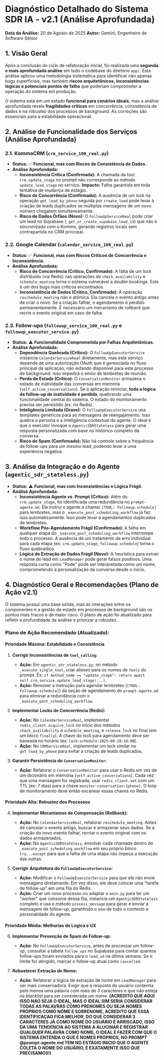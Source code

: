 # Diagnóstico Detalhado do Sistema SDR IA - v2.1 (Análise Aprofundada)

**Data da Análise:** 20 de Agosto de 2025
**Autor:** Gemini, Engenheiro de Software Sênior

## 1. Visão Geral

Após a conclusão do ciclo de refatoração inicial, foi realizada uma **segunda e mais aprofundada análise** em todo o codebase do diretório `app/`. Esta análise aplicou uma metodologia sistemática para identificar não apenas bugs superficiais, mas também **riscos arquitetônicos, inconsistências lógicas e potenciais pontos de falha** que poderiam comprometer a operação do sistema em produção.

O sistema está em um estado **funcional para cenários ideais**, mas a análise aprofundada revela **fragilidades críticas** em concorrência, consistência de dados e na robustez dos processos de background. As correções são essenciais para a estabilidade operacional.

## 2. Análise de Funcionalidade dos Serviços (Análise Aprofundada)

### 2.1. KommoCRM (`crm_service_100_real.py`)

-   **Status:** ✅ **Funcional, mas com Riscos de Consistência de Dados.**
-   **Análise Aprofundada:**
    -   **Inconsistência Crítica (Confirmada):** A chamada da tool `crm.update_stage` no prompt não corresponde ao método `update_lead_stage` no serviço. **Impacto:** Falha garantida em toda tentativa de mudança de estágio.
    -   **Risco de Concorrência (Confirmado):** A ausência de um lock na operação `get_lead_by_phone` seguida por `create_lead` pode levar à criação de leads duplicados se múltiplas mensagens de um novo número chegarem simultaneamente.
    -   **Risco de Dados Órfãos (Novo):** O `FollowUpServiceReal` pode criar um lead no Supabase (`_get_or_create_supabase_lead_id`) que não é sincronizado com o Kommo, gerando registros locais sem contrapartida no CRM principal.

### 2.2. Google Calendar (`calendar_service_100_real.py`)

-   **Status:** ✅ **Funcional, mas com Riscos Críticos de Concorrência e Inconsistência.**
-   **Análise Aprofundada:**
    -   **Risco de Concorrência (Crítico, Confirmado):** A falta de um lock distribuído (via Redis) nas operações de `check_availability` e `schedule_meeting` torna o sistema vulnerável a *double bookings*. Este é um dos bugs mais críticos encontrados.
    -   **Inconsistência de Dados (Crítico, Confirmado):** A operação `reschedule_meeting` não é atômica. Ela cancela o evento antigo antes de criar o novo. Se a criação falhar, o agendamento é perdido permanentemente. É necessário um mecanismo de *rollback* que recrie o evento original em caso de falha.

### 2.3. Follow-ups (`followup_service_100_real.py` e `followup_executor_service.py`)

-   **Status:** ⚠️ **Funcionalidade Comprometida por Falhas Arquitetônicas.**
-   **Análise Aprofundada:**
    -   **Dependência Quebrada (Crítico):** O `FollowUpExecutorService` instancia `CalendarServiceReal` diretamente, mas este serviço depende de uma autorização OAuth que é gerenciada no fluxo principal da aplicação, não estando disponível para este processo de background. Isso impedirá o envio de lembretes de reunião.
    -   **Perda de Estado (Crítico):** O `ConversationMonitor` armazena o estado de inatividade das conversas em memória (`self.active_conversations`). Se a aplicação reiniciar, **toda a lógica de follow-up de inatividade é perdida**, quebrando uma funcionalidade central do sistema. O estado do monitoramento precisa ser persistido (ex: no Redis).
    -   **Inteligência Limitada (Grave):** O `FollowUpExecutorService` usa templates genéricos para as mensagens de reengajamento. Isso quebra a persona e a inteligência contextual do agente. O ideal é que o executor invoque o `AgenticSDRStateless` para gerar uma resposta personalizada com base no histórico completo da conversa.
    -   **Risco de Spam (Confirmado):** Não há controle sobre a frequência de follow-ups para um mesmo lead, podendo levar a uma experiência negativa.

## 3. Análise da Integração e do Agente (`agentic_sdr_stateless.py`)

-   **Status:** ⚠️ **Funcional, mas com Inconsistências e Lógica Frágil.**
-   **Análise Aprofundada:**
    -   **Inconsistência Agente vs. Prompt (Crítico):** Além do `crm.update_stage`, foi identificada uma redundância no `prompt-agente.md`. Ele instrui o agente a chamar `[TOOL: followup.schedule]` para lembretes, mas o `_execute_post_scheduling_workflow` já faz isso automaticamente. Isso pode levar a agendamentos duplicados de lembretes.
    -   **Workflow Pós-Agendamento Frágil (Confirmado):** A falha em qualquer etapa do `_execute_post_scheduling_workflow` interrompe todo o processo. A ausência de um tratamento de erro individual para cada etapa (ex: `crm.update_stage`, `followup.schedule`) torna o fluxo quebradiço.
    -   **Lógica de Extração de Dados Frágil (Novo):** A heurística para extrair o nome do lead em `LeadManager` pode gerar falsos positivos. Uma resposta curta como "Pode" pode ser interpretada como um nome, comprometendo a personalização da conversa desde o início.

## 4. Diagnóstico Geral e Recomendações (Plano de Ação v2.1)

O sistema possui uma base sólida, mas as interações entre os componentes e a gestão de estado em processos de background são os pontos mais fracos e de maior risco. O plano de ação foi atualizado para refletir a profundidade da análise e priorizar a robustez.

### Plano de Ação Recomendado (Atualizado):

#### **Prioridade Máxima: Estabilidade e Consistência**

1.  **Corrigir Inconsistências de `tool_calling`:**
    -   **Ação:** Em `agentic_sdr_stateless.py`, no método `_execute_single_tool`, criar aliases para os nomes de `tools` do prompt. Ex: `if method_name == "update_stage": return await self.crm_service.update_lead_stage(...)`.
    -   **Ação:** Remover a instrução para agendar lembretes (`[TOOL: followup.schedule]`) da seção de agendamento do `prompt-agente.md` para eliminar a redundância com o `_execute_post_scheduling_workflow`.

2.  **Implementar Locks de Concorrência (Redis):**
    -   **Ação:** No `CalendarServiceReal`, implementar `redis_client.acquire_lock` no início dos métodos `check_availability` e `schedule_meeting`, e `release_lock` no final (em um bloco `finally`). A chave do lock para agendamento deve ser baseada no horário (ex: `lock:schedule:2025-08-20:10:00`).
    -   **Ação:** No `CRMServiceReal`, implementar um lock similar no `get_lead_by_phone` para evitar a criação de leads duplicados.

3.  **Garantir Persistência do `ConversationMonitor`:**
    -   **Ação:** Refatorar o `ConversationMonitor` para usar o Redis em vez de um dicionário em memória (`self.active_conversations`). Cada vez que uma mensagem for registrada, usar `redis_client.set` com um TTL (ex: 7 dias) para a chave `monitor:conversation:{phone}`. O loop de monitoramento deve então escanear essas chaves no Redis.

#### **Prioridade Alta: Robustez dos Processos**

4.  **Implementar Mecanismos de Compensação (Rollback):**
    -   **Ação:** No `CalendarServiceReal`, refatorar `reschedule_meeting`. Antes de cancelar o evento antigo, buscar e armazenar seus dados. Se a criação do novo evento falhar, recriar o evento original com os dados armazenados.
    -   **Ação:** No `AgenticSDRStateless`, envolver cada chamada dentro do `_execute_post_scheduling_workflow` em seu próprio bloco `try...except` para que a falha de uma etapa não impeça a execução das outras.

5.  **Corrigir Arquitetura do `FollowUpExecutorService`:**
    -   **Ação:** Modificar o `FollowUpExecutorService` para que ele não envie mensagens diretamente. Em vez disso, ele deve colocar uma "tarefa de follow-up" em uma fila do Redis.
    -   **Ação:** Criar um novo processo ou adaptar o `main.py` para ter um "worker" que consome dessa fila, instancia um `AgenticSDRStateless` completo e usa o método `process_message` para gerar e enviar a mensagem de follow-up, garantindo o uso de todo o contexto e personalidade do agente.

#### **Prioridade Média: Melhorias de Lógica e UX**

6.  **Implementar Prevenção de Spam de Follow-up:**
    -   **Ação:** No `FollowUpExecutorService`, antes de processar um follow-up, consultar a tabela `follow_ups` no Supabase para contar quantos follow-ups foram enviados para o `lead_id` na última semana. Se o limite for atingido, marcar o follow-up atual como `cancelled`.

7.  **Robustecer Extração de Nome:**
    -   **Ação:** Refatorar a lógica de extração de nome em `LeadManager` para ser mais conservadora. Exigir que a resposta do usuário contenha pelo menos uma palavra com mais de 3 caracteres e que não esteja na *blacklist* para ser considerada um nome. **(ACREDITO QUE AQUI ISSO NAO SEJA O IDEAL, MAS O IDEAL SIM SERIA CONSIDERAR TODAS AS PALAVRAS COMO PRENOMES OU SEJA NOMES PRÓPRIOS COMO NOME E SOBRENOME, ACREDITO QUE ESSA IDENTIFICAÇAO FICA MELHOR, DO QUE CONSIDERAR 3 CARACTERES JÁ COMO NOME DO USUÁRIO É ARRISCADO, ISSO DA UMA TENDENCIA AO SISTEMA A ALUCINAR E REGISTRAR QUALQUER PALAVRA COMO NOME, O IDEAL É FAZER COM QUE O SISTEMA ENTENDA O QUE É NOMES PRÓPRIOS, NO PROMPT @prompt-agente.md TEM NO ESTÁGIO INICIO QUE O AGENTE COLETA O NOME DO USUÁRIO, É EXATAMENTE ISSO QUE PRECISAMOS!)**